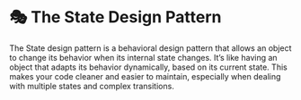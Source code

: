 # 🎭 The State Design Pattern
The State design pattern is a behavioral design pattern that allows an object to change its behavior when its internal state changes. It’s like having an object that adapts its behavior dynamically, based on its current state. This makes your code cleaner and easier to maintain, especially when dealing with multiple states and complex transitions.
